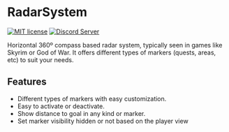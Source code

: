 # RadarSystem

[![MIT license](https://img.shields.io/badge/License-MIT-blue.svg)](https://lbesson.mit-license.org/)
[![Discord Server](https://discord.com/api/guilds/814412583988756581/embed.png)](https://discord.gg/SkYcWZrEEM)

Horizontal 360º compass based radar system, typically seen in games like Skyrim or God of War. It offers different types of markers (quests, areas, etc) to suit your needs.

## Features

* Different types of markers with easy customization.
* Easy to activate or deactivate.
* Show distance to goal in any kind or marker.
* Set marker visibility hidden or not based on the player view
